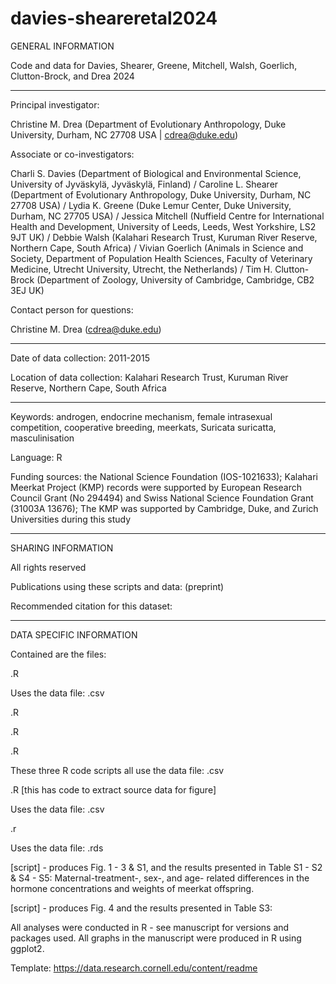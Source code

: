 # davies-sheareretal2024

GENERAL INFORMATION

Code and data for Davies, Shearer, Greene, Mitchell, Walsh, Goerlich, Clutton-Brock, and Drea 2024

<hr/> 

Principal investigator:

Christine M. Drea (Department of Evolutionary Anthropology, Duke University, Durham, NC 27708 USA | cdrea@duke.edu)

Associate or co-investigators: 

Charli S. Davies (Department of Biological and Environmental Science, University of Jyväskylä, Jyväskylä, Finland) / 
Caroline L. Shearer (Department of Evolutionary Anthropology, Duke University, Durham, NC 27708 USA) / 
Lydia K. Greene (Duke Lemur Center, Duke University, Durham, NC 27705 USA) / 
Jessica Mitchell (Nuffield Centre for International Health and Development, University of Leeds, Leeds, West Yorkshire, LS2 9JT UK) / Debbie Walsh (Kalahari Research Trust, Kuruman River Reserve, Northern Cape, South Africa) / Vivian Goerlich (Animals in Science and Society, Department of Population Health Sciences, Faculty of Veterinary Medicine, Utrecht University, Utrecht, the Netherlands) / 
Tim H. Clutton-Brock (Department of Zoology, University of Cambridge, Cambridge, CB2 3EJ UK)

Contact person for questions:

Christine M. Drea (cdrea@duke.edu)

<hr/> 

Date of data collection: 2011-2015


Location of data collection: Kalahari Research Trust, Kuruman River Reserve, Northern Cape, South Africa

<hr/> 

Keywords:  androgen, endocrine mechanism, female intrasexual competition, cooperative breeding, meerkats, Suricata suricatta, masculinisation

Language: R

Funding sources: the National Science Foundation (IOS-1021633); Kalahari Meerkat Project (KMP) records were supported by European Research Council Grant (No 294494) and Swiss National Science Foundation Grant (31003A 13676); The KMP was supported by Cambridge, Duke, and Zurich Universities during this study

<hr/> 

SHARING INFORMATION

All rights reserved

Publications using these scripts and data:  (preprint)

Recommended citation for this dataset: 

<hr/> 

DATA SPECIFIC INFORMATION

Contained are the files:

.R 

Uses the data file: .csv


.R

.R

.R

These three R code scripts all use the data file: .csv


.R [this has code to extract source data for figure]

Uses the data file: .csv


.r

Uses the data file: .rds

[script] - produces Fig. 1 - 3 & S1, and the results presented in Table S1 - S2 & S4 - S5: Maternal-treatment-, sex-, and age- related differences in the hormone concentrations and weights of meerkat offspring.

[script] - produces Fig. 4 and the results presented in Table S3: 

All analyses were conducted in R - see manuscript for versions and packages used. All graphs in the manuscript were produced in R using ggplot2.

Template: https://data.research.cornell.edu/content/readme
